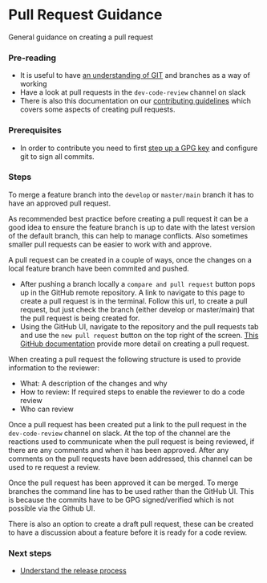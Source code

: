 Pull Request Guidance
===========================

General guidance on creating a pull request

### Pre-reading

- It is useful to have [an understanding of GIT](https://git-scm.com/about) and branches as a way of working
- Have a look at pull requests in the `dev-code-review` channel on slack
- There is also this documentation on our [contributing guidelines](https://github.com/ONSdigital/dp/blob/master/guides/CONTRIBUTING.md#development-work) which covers some aspects of creating pull requests. 

### Prerequisites

- In order to contribute you need to first [step up a GPG key](https://github.com/ONSdigital/dp/blob/master/guides/GPG.md) and configure git to sign all commits.

### Steps

To merge a feature branch into the `develop` or `master/main` branch it has to have an approved pull request. 

As recommended best practice before creating a pull request it can be a good idea to ensure the feature branch is up to date with the latest version of the default branch, this can help to manage conflicts. Also sometimes smaller pull requests can be easier to work with and approve. 

A pull request can be created in a couple of ways, once the changes on a local feature branch have been commited and pushed. 
- After pushing a branch locally a `compare and pull request` button pops up in the GitHub remote repository. A link to navigate to this page to create a pull request is in the terminal. Follow this url, to create a pull request, but just check the branch (either develop or master/main) that the pull request is being created for.
- Using the GitHub UI, navigate to the repository and the pull requests tab and use the `new pull request` button on the top right of the screen. [This GitHub documentation](https://docs.github.com/en/free-pro-team@latest/github/collaborating-with-issues-and-pull-requests/creating-a-pull-request) provide more detail on creating a pull request. 

When creating a pull request the following structure is used to provide information to the reviewer:
- What: A description of the changes and why
- How to review: If required steps to enable the reviewer to do a code review
- Who can review

Once a pull request has been created put a link to the pull request in the `dev-code-review` channel on slack. At the top of the channel are the reactions used to communicate when the pull request is being reviewed, if there are any comments and when it has been approved. After any comments on the pull requests have been addressed, this channel can be used to re request a review.

Once the pull request has been approved it can be merged. To merge branches the command line has to be used rather than the GitHub UI. This is because the commits have to be GPG signed/verified which is not possible via the Github UI.

There is also an option to create a draft pull request, these can be created to have a discussion about a feature before it is ready for a code review.

### Next steps

- [Understand the release process](../../guides/RELEASES.md)



